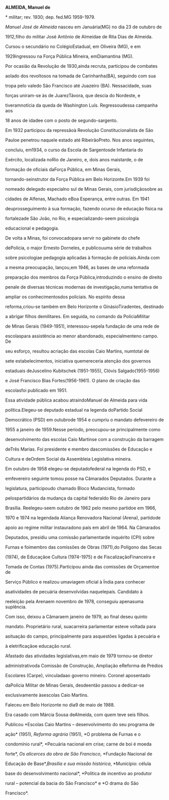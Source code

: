 **ALMEIDA, Manuel de**



\* militar; rev. 1930; dep. fed.MG 1959-1979.



*Manuel José de Almeida* nasceu em Januária(MG) no dia 23 de outubro de

1912,filho do militar José Antônio de Almeidae de Rita Dias de Almeida.



Cursou o secundário no ColégioEstadual, em Oliveira (MG), e em

1929ingressou na Força Pública Mineira, emDiamantina (MG).



Por ocasião da Revolução de 1930,ainda recruta, participou de combates

aolado dos revoltosos na tomada de Carinhanha(BA), seguindo com sua

tropa pelo valedo São Francisco até Juazeiro (BA). Nessacidade, suas

forças uniram-se às de JuarezTávora, que descia do Nordeste, e

tiveramnotícia da queda de Washington Luís. Regressoudessa campanha aos

18 anos de idadee com o posto de segundo-sargento.



Em 1932 participou da repressãoà Revolução Constitucionalista de São

Pauloe penetrou naquele estado até RibeirãoPreto. Nos anos seguintes,

concluiu, em1934, o curso da Escola de Sargentosde Infantaria do

Exército, localizada noRio de Janeiro, e, dois anos maistarde, o de

formação de oficiais daForça Pública, em Minas Gerais,

tornando-seinstrutor da Força Pública em Belo Horizonte.Em 1939 foi

nomeado delegado especialno sul de Minas Gerais, com jurisdiçãosobre as

cidades de Alfenas, Machado eBoa Esperança, entre outras. Em 1941

deuprosseguimento à sua formação, fazendo ocurso de educação física na

fortalezade São João, no Rio, e especializando-seem psicologia

educacional e pedagogia.



De volta a Minas, foi convocadopara servir no gabinete do chefe

dePolícia, o major Ernesto Dorneles, e publicouuma série de trabalhos

sobre psicologiae pedagogia aplicadas à formação de policiais.Ainda com

a mesma preocupação, lançou,em 1946, as bases de uma reformada

preparação dos membros da Força Pública,introduzindo o ensino de direito

penale de diversas técnicas modernas de investigação,numa tentativa de

ampliar os conhecimentosdos policiais. No espírito dessa

reforma,criou-se também em Belo Horizonte o GinásioTiradentes, destinado

a abrigar filhos demilitares. Em seguida, no comando da PolíciaMilitar

de Minas Gerais (1949-1951), interessou-sepela fundação de uma rede de

escolaspara assistência ao menor abandonado, especialmenteno campo. De

seu esforço, resultou acriação das escolas Caio Martins, numtotal de

sete estabelecimentos, iniciativa quemereceria atenção dos governos

estaduais deJuscelino Kubitschek (1951-1955), Clóvis Salgado(1955-1956)

e José Francisco Bias Fortes(1956-1961). O plano de criação das

escolasfoi publicado em 1951.



Essa atividade pública acabou atraindoManuel de Almeida para vida

política.Elegeu-se deputado estadual na legenda doPartido Social

Democrático (PSD) em outubrode 1954 e cumpriu o mandato defevereiro de

1955 a janeiro de 1959.Nesse período, preocupou-se principalmente como

desenvolvimento das escolas Caio Martinse com a construção da barragem

deTrês Marias. Foi presidente e membro dascomissões de Educação e

Cultura e deOrdem Social da Assembleia Legislativa mineira.



Em outubro de 1958 elegeu-se deputadofederal na legenda do PSD, e

emfevereiro seguinte tomou posse na Câmarados Deputados. Durante a

legislatura, participoudo chamado Bloco Mudancista, formado

pelospartidários da mudança da capital federaldo Rio de Janeiro para

Brasília. Reelegeu-seem outubro de 1962 pelo mesmo partidoe em 1966,

1970 e 1974 na legendada Aliança Renovadora Nacional (Arena), partidode

apoio ao regime militar instauradono país em abril de 1964. Na Câmarados

Deputados, presidiu uma comissão parlamentarde inquérito (CPI) sobre

Furnas e foimembro das comissões de Obras (1971),do Polígono das Secas

(1974), de Educaçãoe Cultura (1974-1975) e de FiscalizaçãoFinanceira e

Tomada de Contas (1975).Participou ainda das comissões de Orçamentoe de

Serviço Público e realizou umaviagem oficial à Índia para conhecer

asatividades de pecuária desenvolvidas naquelepaís. Candidato à

reeleição pela Arenaem novembro de 1978, conseguiu apenasuma suplência.

Com isso, deixou a Câmaraem janeiro de 1979, ao final deseu quinto

mandato. Proprietário rural, suacarreira parlamentar esteve voltada para

asituação do campo, principalmente para asquestões ligadas à pecuária e

à eletrificaçãoe educação rural.



Afastado das atividades legislativas,em maio de 1979 tornou-se diretor

administrativoda Comissão de Construção, Ampliação eReforma de Prédios

Escolares (Carpe), vinculadaao governo mineiro. Coronel aposentado

daPolícia Militar de Minas Gerais, desdeentão passou a dedicar-se

exclusivamente àsescolas Caio Martins.



Faleceu em Belo Horizonte no dia9 de maio de 1988.



Era casado com Márcia Sousa deAlmeida, com quem teve seis filhos.



Publicou *Escolas Caio Martins – desenvolvimento do seu programa de

ação* (1951), *Reforma agrária* (1951), *O problema de Furnas e o

condomínio rural*, *Pecuária nacional em crise; carne de boi é moeda

forte*, *Os alicerces da obra de São Francisco*, *Fundação Nacional de

Educação de Base*,*Brasília e sua missão histórica*, *Município: célula

base do desenvolvimento nacional*, *Política de incentivo ao produtor

rural – potencial da bacia do São Francisco* e *O drama do São

Francisco*.



